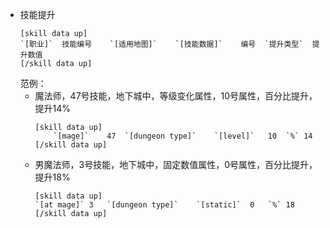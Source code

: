 - 技能提升
    ```
    [skill data up]  
	`[职业]`	技能编号	`[适用地图]`	`[技能数据]`	编号	`提升类型`	提升数值  
    [/skill data up]
    ```
    范例：
    - 魔法师，47号技能，地下城中，等级变化属性，10号属性，百分比提升，提升14%
        ```
        [skill data up]
            `[mage]`	47	`[dungeon type]`	`[level]`	10	`%`	14	
        [/skill data up]
        ```
    - 男魔法师，3号技能，地下城中，固定数值属性，0号属性，百分比提升，提升18%
        ```
        [skill data up]
        `[at mage]`	3	`[dungeon type]`	`[static]`	0	`%`	18	
        [/skill data up]
        ```